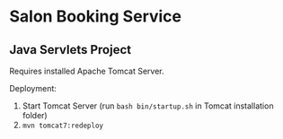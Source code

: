 # Salon Booking Service
Java Servlets Project
---

Requires installed Apache Tomcat Server.

Deployment:
1. Start Tomcat Server (run `bash bin/startup.sh` in Tomcat installation folder)
2. `mvn tomcat7:redeploy`
